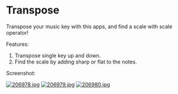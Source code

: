 # Transpose
Transpose your music key with this apps, and find a scale with scale operator!

Features:
1. Transpose single key up and down.
2. Find the scale by adding sharp or flat to the notes.

Screenshot:





[![206978.jpg](https://i.postimg.cc/13C2rkDg/206978.jpg)](https://postimg.cc/bZnmzFC8)
[![206979.jpg](https://i.postimg.cc/rsVNbmkq/206979.jpg)](https://postimg.cc/bD5nSqr5)
[![206980.jpg](https://i.postimg.cc/BQvCBXpg/206980.jpg)](https://postimg.cc/4nrtJ4r7)
